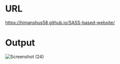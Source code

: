 
# URL
https://himanshus58.github.io/SASS-based-website/


# Output
![Screenshot (24)](https://github.com/HimanshuS58/SASS-based-website/assets/142159346/ba9e6a29-e318-48dd-9e11-f37d0bda2025)

